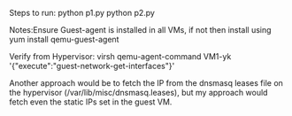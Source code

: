 Steps to run:
python p1.py
python p2.py



Notes:Ensure Guest-agent is installed in all VMs, if not then install using
yum install qemu-guest-agent

Verify from Hypervisor:
virsh qemu-agent-command VM1-yk '{"execute":"guest-network-get-interfaces"}'

Another approach would be to fetch the IP from the dnsmasq leases file on the hypervisor (/var/lib/misc/dnsmasq.leases),
but my approach would fetch even the static IPs set in the guest VM.

